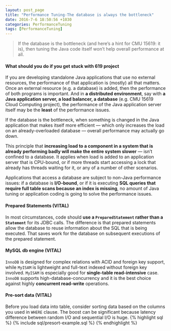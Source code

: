 ```yaml
--- 
layout: post_page
title: "Performance Tuning-The database is always the bottleneck" 
date: 2016-7-6 18:50:56 +1030 
categories: PerformanceTuning 
tags: [PerformanceTuning] 
---	
```

> If the database is the bottleneck (and here’s a hint for CMU 15619: it is), then tuning the Java code itself won’t help overall performance at all.
<!--summary break-->

#### What should you do if you get stuck with 619 project

If you are developing standalone Java applications that use no external resources, the performance of that application is (mostly) all that matters. Once an external resource (e.g. a database) is added, then the performance of both programs is important. And in **a distributed environment**, say with **a Java application server, a load balancer, a database** (e.g. CMU 15619 Cloud Computing project), the performance of the Java application server itself may be the **least** of the performance issues.

If the database is the bottleneck, when something is changed in the Java application that makes itself more efficient — which only increases the load on an already-overloaded database — overall performance may actually go down.

This principle that **increasing load to a component in a system that is already performing badly will make the entire system slower** — isn’t confined to a database. It applies when load is added to an application server that is CPU-bound, or if more threads start accessing a lock that already has threads waiting for it, or any of a number of other scenarios.

Applications that access a database are subject to non-Java performance issues: if a database is **I/O-bound**, or if it is executing **SQL queries that require full table scans because an index is missing**, no amount of Java tuning or application coding is going to solve the performance issues. 

#### Prepared Statements (VITAL)
In most circumstances, code should **use a `PreparedStatement` rather than a `Statement`** for its JDBC calls. The difference is that prepared statements allow the database to reuse information about the SQL that is being executed. That saves work for the database on subsequent executions of the prepared statement.

#### MySQL db engine (VITAL)
`InnoDB` is designed for complex relations with ACID and foreign key support, while `MyISAM` is lightweight and full-text indexed without foreign key involved. `MyISAM` is especially good for **single-table read-intensive** case. `InnoDB` supports high-database-concurrency and it is the best choice against highly **concurrent read-write** operations.

#### Pre-sort data (VITAL)
Before you load data into table, consider sorting data based on the columns you used in `WHERE` clause. The boost can be significant because latency difference between random I/O and sequential I/O is huge.
{% highlight sql %}
{% include sql/presort-example.sql %}
{% endhighlight %}



 
 
 

